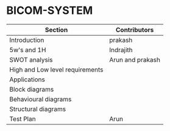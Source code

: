 # BICOM-SYSTEM

|Section | Contributors |
| -----  | ---------    |
| Introduction |  prakash |
| 5w's and 1H | Indrajith |
| SWOT analysis |  Arun and prakash |
| High and Low level requirements |  
| Applications | 
| Block diagrams |  
| Behavioural diagrams | 
|Structural diagrams |   
| Test Plan | Arun |
